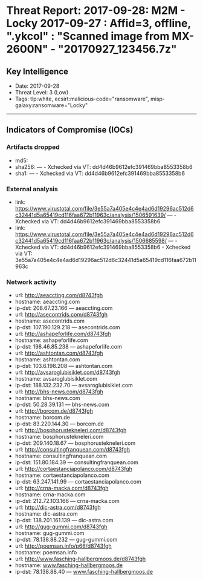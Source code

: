 # Threat Report: 2017-09-28: M2M -  Locky 2017-09-27 : Affid=3, offline, ".ykcol" : "Scanned image from MX-2600N" - "20170927_123456.7z"


## Key Intelligence
* Date: 2017-09-28
* Threat Level: 3 (Low)
* Tags: tlp:white, ecsirt:malicious-code="ransomware", misp-galaxy:ransomware="Locky"

---

## Indicators of Compromise (IOCs)
### Artifacts dropped
* md5: <md5>
* sha256: <sha256> — - Xchecked via VT: dd4d46b9612efc391469bba8553358b6
* sha1: <sha1> — - Xchecked via VT: dd4d46b9612efc391469bba8553358b6

### External analysis
* link: https://www.virustotal.com/file/3e55a7a405e4c4e4ad6d19296ac512d6c32441d5a65419cd116faa672b11963c/analysis/1506591639/ — - Xchecked via VT: dd4d46b9612efc391469bba8553358b6
* link: https://www.virustotal.com/file/3e55a7a405e4c4e4ad6d19296ac512d6c32441d5a65419cd116faa672b11963c/analysis/1506685598/ — - Xchecked via VT: dd4d46b9612efc391469bba8553358b6 - Xchecked via VT: 3e55a7a405e4c4e4ad6d19296ac512d6c32441d5a65419cd116faa672b11963c

### Network activity
* url: http://aeaccting.com/d8743fgh
* hostname: aeaccting.com
* ip-dst: 208.67.23.166 — aeaccting.com
* url: http://asecontrids.com/d8743fgh
* hostname: asecontrids.com
* ip-dst: 107.190.129.218 — asecontrids.com
* url: http://ashapeforlife.com/d8743fgh
* hostname: ashapeforlife.com
* ip-dst: 198.46.85.238 — ashapeforlife.com
* url: http://ashtontan.com/d8743fgh
* hostname: ashtontan.com
* ip-dst: 103.6.198.208 — ashtontan.com
* url: http://avsaroglubisiklet.com/d8743fgh
* hostname: avsaroglubisiklet.com
* ip-dst: 188.132.232.70 — avsaroglubisiklet.com
* url: http://bhs-news.com/d8743fgh
* hostname: bhs-news.com
* ip-dst: 50.28.39.131 — bhs-news.com
* url: http://borcom.de/d8743fgh
* hostname: borcom.de
* ip-dst: 83.220.144.30 — borcom.de
* url: http://bosphorustekneleri.com/d8743fgh
* hostname: bosphorustekneleri.com
* ip-dst: 209.140.18.67 — bosphorustekneleri.com
* url: http://consultingfranquean.com/d8743fgh
* hostname: consultingfranquean.com
* ip-dst: 151.80.184.39 — consultingfranquean.com
* url: http://cortaestanciapolanco.com/d8743fgh
* hostname: cortaestanciapolanco.com
* ip-dst: 63.247.141.99 — cortaestanciapolanco.com
* url: http://crna-macka.com/d8743fgh
* hostname: crna-macka.com
* ip-dst: 212.72.103.166 — crna-macka.com
* url: http://dic-astra.com/d8743fgh
* hostname: dic-astra.com
* ip-dst: 138.201.161.139 — dic-astra.com
* url: http://gug-gummi.com/d8743fgh
* hostname: gug-gummi.com
* ip-dst: 78.138.88.232 — gug-gummi.com
* url: http://poemsan.info/p66/d8743fgh
* hostname: poemsan.info
* url: http://www.fasching-hallbergmoos.de/d8743fgh
* hostname: www.fasching-hallbergmoos.de
* ip-dst: 78.138.88.40 — www.fasching-hallbergmoos.de
